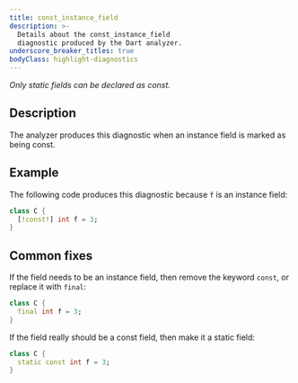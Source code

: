 ```yaml
---
title: const_instance_field
description: >-
  Details about the const_instance_field
  diagnostic produced by the Dart analyzer.
underscore_breaker_titles: true
bodyClass: highlight-diagnostics
---
```


_Only static fields can be declared as const._

## Description

The analyzer produces this diagnostic when an instance field is marked as
being const.

## Example

The following code produces this diagnostic because `f` is an instance
field:

```dart
class C {
  [!const!] int f = 3;
}
```

## Common fixes

If the field needs to be an instance field, then remove the keyword
`const`, or replace it with `final`:

```dart
class C {
  final int f = 3;
}
```

If the field really should be a const field, then make it a static field:

```dart
class C {
  static const int f = 3;
}
```

